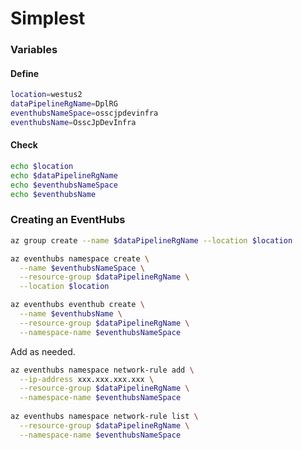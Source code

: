 # Simplest

### Variables

#### Define
```Bash
location=westus2
dataPipelineRgName=DplRG
eventhubsNameSpace=osscjpdevinfra
eventhubsName=OsscJpDevInfra
```

#### Check
```Bash
echo $location
echo $dataPipelineRgName
echo $eventhubsNameSpace
echo $eventhubsName
```

### Creating an EventHubs
```Bash
az group create --name $dataPipelineRgName --location $location

az eventhubs namespace create \
  --name $eventhubsNameSpace \
  --resource-group $dataPipelineRgName \
  --location $location

az eventhubs eventhub create \
  --name $eventhubsName \
  --resource-group $dataPipelineRgName \
  --namespace-name $eventhubsNameSpace

```

Add as needed.
```Bash
az eventhubs namespace network-rule add \
  --ip-address xxx.xxx.xxx.xxx \
  --resource-group $dataPipelineRgName \
  --namespace-name $eventhubsNameSpace
  
az eventhubs namespace network-rule list \
  --resource-group $dataPipelineRgName \
  --namespace-name $eventhubsNameSpace
```
